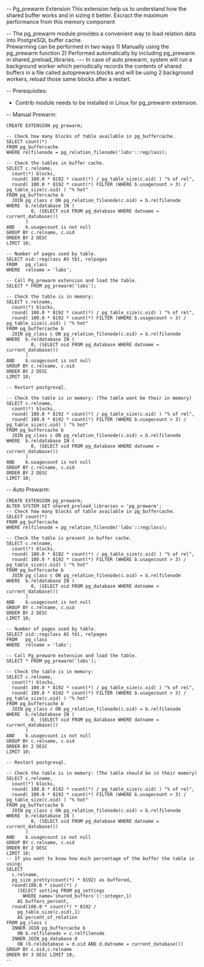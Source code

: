 
-- Pg_prewarm Extension
This extension help us to understand how the shared buffer works and in sizing it better.
Excract the maximum performance from this memory component

-- The pg_prewarm module provides a convenient way to load relation data into PostgreSQL buffer cache.  
    Prewarming can be performed in two ways
    1) Manually using the pg_prewarm function
    2) Performed automatically by including pg_prewarm in shared_preload_libraries. 
--- In case of auto prewarm, system will run a background worker which periodically 
    records the contents of shared buffers in a file called autoprewarm.blocks 
    and will be using 2 background workers, reload those same blocks after a restart.

-- Prerequisites:
   * Contrib module needs to be installed in Linux for pg_prewarm extension.

-- Manual Prewarm:
```
CREATE EXTENSION pg_prewarm;

-- Check how many blocks of table available in pg_buffercache.
SELECT count(*)
FROM pg_buffercache
WHERE relfilenode = pg_relation_filenode('labs'::regclass);

-- Check the tables in buffer cache.
SELECT c.relname,
  count(*) blocks,
  round( 100.0 * 8192 * count(*) / pg_table_size(c.oid) ) "% of rel",
  round( 100.0 * 8192 * count(*) FILTER (WHERE b.usagecount > 3) / pg_table_size(c.oid) ) "% hot"
FROM pg_buffercache b
  JOIN pg_class c ON pg_relation_filenode(c.oid) = b.relfilenode
WHERE  b.reldatabase IN (
         0, (SELECT oid FROM pg_database WHERE datname = current_database())
       )
AND    b.usagecount is not null
GROUP BY c.relname, c.oid
ORDER BY 2 DESC
LIMIT 10;

-- Number of pages used by table.
SELECT oid::regclass AS tbl, relpages
FROM   pg_class
WHERE  relname = 'labs';

-- Call Pg_prewarm extension and load the table.
SELECT * FROM pg_prewarm('labs');

-- Check the table is in memory:
SELECT c.relname,
  count(*) blocks,
  round( 100.0 * 8192 * count(*) / pg_table_size(c.oid) ) "% of rel",
  round( 100.0 * 8192 * count(*) FILTER (WHERE b.usagecount > 3) / pg_table_size(c.oid) ) "% hot"
FROM pg_buffercache b
  JOIN pg_class c ON pg_relation_filenode(c.oid) = b.relfilenode
WHERE  b.reldatabase IN (
         0, (SELECT oid FROM pg_database WHERE datname = current_database())
       )
AND    b.usagecount is not null
GROUP BY c.relname, c.oid
ORDER BY 2 DESC
LIMIT 10;

-- Restart postgresql.

-- Check the table is in memory: (The table wont be their in memory)
SELECT c.relname,
  count(*) blocks,
  round( 100.0 * 8192 * count(*) / pg_table_size(c.oid) ) "% of rel",
  round( 100.0 * 8192 * count(*) FILTER (WHERE b.usagecount > 3) / pg_table_size(c.oid) ) "% hot"
FROM pg_buffercache b
  JOIN pg_class c ON pg_relation_filenode(c.oid) = b.relfilenode
WHERE  b.reldatabase IN (
         0, (SELECT oid FROM pg_database WHERE datname = current_database())
       )
AND    b.usagecount is not null
GROUP BY c.relname, c.oid
ORDER BY 2 DESC
LIMIT 10;
```

-- Auto Prewarm:
```
CREATE EXTENSION pg_prewarm;
ALTER SYSTEM SET shared_preload_libraries = 'pg_prewarm';
-- Check how many blocks of table available in pg_buffercache.
SELECT count(*)
FROM pg_buffercache
WHERE relfilenode = pg_relation_filenode('labs'::regclass);

-- Check the table is present in buffer cache.
SELECT c.relname,
  count(*) blocks,
  round( 100.0 * 8192 * count(*) / pg_table_size(c.oid) ) "% of rel",
  round( 100.0 * 8192 * count(*) FILTER (WHERE b.usagecount > 3) / pg_table_size(c.oid) ) "% hot"
FROM pg_buffercache b
  JOIN pg_class c ON pg_relation_filenode(c.oid) = b.relfilenode
WHERE  b.reldatabase IN (
         0, (SELECT oid FROM pg_database WHERE datname = current_database())
       )
AND    b.usagecount is not null
GROUP BY c.relname, c.oid
ORDER BY 2 DESC
LIMIT 10;

-- Number of pages used by table.
SELECT oid::regclass AS tbl, relpages
FROM   pg_class
WHERE  relname = 'labs';

-- Call Pg_prewarm extension and load the table.
SELECT * FROM pg_prewarm('labs');

-- Check the table is in memory:
SELECT c.relname,
  count(*) blocks,
  round( 100.0 * 8192 * count(*) / pg_table_size(c.oid) ) "% of rel",
  round( 100.0 * 8192 * count(*) FILTER (WHERE b.usagecount > 3) / pg_table_size(c.oid) ) "% hot"
FROM pg_buffercache b
  JOIN pg_class c ON pg_relation_filenode(c.oid) = b.relfilenode
WHERE  b.reldatabase IN (
         0, (SELECT oid FROM pg_database WHERE datname = current_database())
       )
AND    b.usagecount is not null
GROUP BY c.relname, c.oid
ORDER BY 2 DESC
LIMIT 10;

-- Restart postgresql.

-- Check the table is in memory: (The table should be in their memory)
SELECT c.relname,
  count(*) blocks,
  round( 100.0 * 8192 * count(*) / pg_table_size(c.oid) ) "% of rel",
  round( 100.0 * 8192 * count(*) FILTER (WHERE b.usagecount > 3) / pg_table_size(c.oid) ) "% hot"
FROM pg_buffercache b
  JOIN pg_class c ON pg_relation_filenode(c.oid) = b.relfilenode
WHERE  b.reldatabase IN (
         0, (SELECT oid FROM pg_database WHERE datname = current_database())
       )
AND    b.usagecount is not null
GROUP BY c.relname, c.oid
ORDER BY 2 DESC
LIMIT 10;
-- If you want to know how much percentage of the buffer the table is using:
SELECT
  c.relname,
  pg_size_pretty(count(*) * 8192) as buffered,
  round(100.0 * count(*) / 
    (SELECT setting FROM pg_settings
      WHERE name='shared_buffers')::integer,1)
    AS buffers_percent,
  round(100.0 * count(*) * 8192 / 
    pg_table_size(c.oid),1)
    AS percent_of_relation
FROM pg_class c
  INNER JOIN pg_buffercache b
    ON b.relfilenode = c.relfilenode
  INNER JOIN pg_database d
    ON (b.reldatabase = d.oid AND d.datname = current_database())
GROUP BY c.oid,c.relname
ORDER BY 3 DESC LIMIT 10;
-- 
